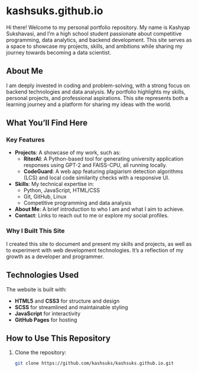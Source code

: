 # kashsuks.github.io

Hi there! Welcome to my personal portfolio repository. My name is Kashyap Sukshavasi, and I’m a high school student passionate about competitive programming, data analytics, and backend development. This site serves as a space to showcase my projects, skills, and ambitions while sharing my journey towards becoming a data scientist.

## About Me

I am deeply invested in coding and problem-solving, with a strong focus on backend technologies and data analysis. My portfolio highlights my skills, personal projects, and professional aspirations. This site represents both a learning journey and a platform for sharing my ideas with the world.

## What You’ll Find Here

### Key Features
- **Projects**: A showcase of my work, such as:
  - **RiterAI**: A Python-based tool for generating university application responses using GPT-2 and FAISS-CPU, all running locally.
  - **CodeGuard**: A web app featuring plagiarism detection algorithms (LCS) and local code similarity checks with a responsive UI.
- **Skills**: My technical expertise in:
  - Python, JavaScript, HTML/CSS
  - Git, GitHub, Linux
  - Competitive programming and data analysis
- **About Me**: A brief introduction to who I am and what I aim to achieve.
- **Contact**: Links to reach out to me or explore my social profiles.

### Why I Built This Site
I created this site to document and present my skills and projects, as well as to experiment with web development technologies. It’s a reflection of my growth as a developer and programmer.

## Technologies Used
The website is built with:
- **HTML5** and **CSS3** for structure and design
- **SCSS** for streamlined and maintainable styling
- **JavaScript** for interactivity
- **GitHub Pages** for hosting

## How to Use This Repository
1. Clone the repository:
   ```bash
   git clone https://github.com/kashsuks/kashsuks.github.io.git
